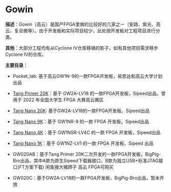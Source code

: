 # Gowin

**描述**：Gowin（高云）是国产FPGA里做的比较好的几家之一（安路、紫光、高云、复旦微等）。由于开发板和实际项目较少，此处按开发板对工程项目进行分类。



**其他**：大部分工程均有从Cyclone IV仓库移植的影子，如有其他项目需求移步Cyclone IV的仓库。



**主要目录**：

+ Pocket_lab: 基于高云GW1N-9的一款FPGA开发板，易思达和高云大学计划出品
+ [Tang Primer 20K](https://wiki.sipeed.com/primer20k)：基于 GW2A-LV18 的一款FPGA开发板，Sipeed出品，曾用于 2022 年全国大学生 FPGA 大赛高云赛区
+ [Tang Nano 20K](https://wiki.sipeed.com/hardware/zh/tang/tang-nano-20k/nano-20k.html): 基于GW2A-LV18的一款FPGA开发板，Sipeed出品
+ [Tang Nano 9K](https://wiki.sipeed.com/tang9k)：基于 GW1NR-9 的一款 FPGA 开发板，Sipeed出品
+ [Tang Nano 4K](https://wiki.sipeed.com/tang4k)：基于 GW1NSR-LV4C 的一款 FPGA 开发板，Sipeed出品
+ [Tang Nano 1K](https://wiki.sipeed.com/tang1k)：基于 GW1NZ-LV1 的一款 FPGA 开发板，Sipeed 出品

+ GW020AB：基于Tang Primer 20K二次开发的一款FPGA开发板，BigPig-Bro出品，其中A款为原生Sipeed下载器接口，B款为独立USB+标准JTAG接口(FT方案下载) 闲鱼搜大猪蹄子 高云 FPGA可购买
+ GW020C：基于GW2A-LV18的一款FPGA开发板，BigPig-Bro出品，暂未开放
